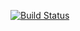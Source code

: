 [![Build Status](https://travis-ci.org/Sibabalwe-Qamata/bootcamp-terminal-tests.svg?branch=master)](https://travis-ci.org/Sibabalwe-Qamata/bootcamp-terminal-tests)
